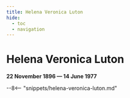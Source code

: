 ```yaml
---
title: Helena Veronica Luton 
hide:
  - toc
  - navigation 
---
```


# Helena Veronica Luton 

**22 November 1896 — 14 June 1977**

--8<-- "snippets/helena-veronica-luton.md"

